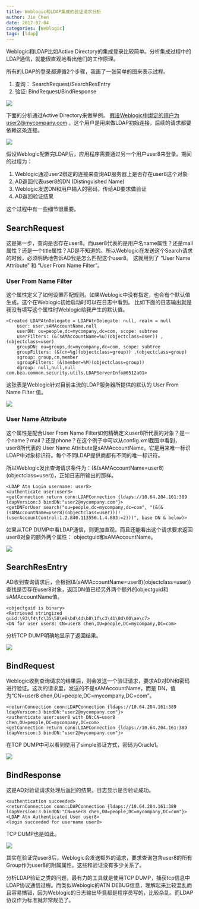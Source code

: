 ```yaml
---
title: Weblogic和LDAP集成的验证请求分析
author: Jie Chen
date: 2017-07-04
categories: [Weblogic]
tags: [ldap]
---
```


Weblogic和LDAP比如Active Directory的集成登录比较简单。分析集成过程中的LDAP通信，就能很直观地看出他们的工作原理。

所有的LDAP的登录都遵循2个步骤，我画了一张简单的图来表示过程。

1. 查询： SearchRequest/SearchResEntry
2. 验证: BindRequest/BindResponse

![](/assets/res/weblogic-ldap-authenticate-1.png)

下面的分析通过Active Directory来做举例。 假设Weblogic中绑定的用户为user2@mycompany.com 。这个用户是用来做LDAP初始连接，后续的请求都要依赖这条连接。

![](/assets/res/weblogic-ldap-authenticate-3.png)

假设Weblogic配置完LDAP后，应用程序需要通过另一个用户user8来登录。期间的过程为：

1. Weblogic通过user2绑定的连接来查询AD服务器上是否存在user8这个对象
2. AD返回代表user8的DN (Distinguished Name)
3. Weblogic发送DN和用户输入的密码，传给AD要求做验证
4. AD返回验证结果

这个过程中有一些细节很重要。

## SearchRequest

这是第一步，查询是否存在user8。而user8代表的是用户名name属性？还是mail属性？还是一个title属性？AD是不知道的。所以Weblogic在发送这个Search请求的时候，必须明确地告诉AD我是怎么匹配这个user8。 这就用到了 “User Name Attribute” 和 “User From Name Filter”。

### User From Name Filter

这个属性定义了如何设置匹配规则。如果Weblogic中没有指定，也会有个默认值生成。这个在Weblogic初始启动时可以在日志中看到。 比如下面的日志输出就是我没有填写这个属性时Weblogic给我产生的默认值。

	<Created LDAPAtnDelegate = LDAPAtnDelegate: null, realm = null
		user: user,sAMAccountName,null
		userDN: ou=people,dc=mycompany,dc=com, scope: subtree
		userFilters: (&(sAMAccountName=%u)(objectclass=user)) ,(objectclass=user)
		groupDN: ou=groups,dc=mycompany,dc=com, scope: subtree
		groupFilters: (&(cn=%g)(objectclass=group)) ,(objectclass=group)
		sgroup: group,cn,member
		sgroupFilters: (&(member=%M)(objectclass=group))
		dgroup: null,null,null
	com.bea.common.security.utils.LDAPServerInfo@6512a01> 

这张表是Weblogic针对目前主流的LDAP服务器所提供的默认的 User From Name Filter 值。

![](/assets/res/weblogic-ldap-authenticate-4.png)

### User Name Attribute

这个属性是配合User From Name Filter如何精确定义user8所代表的对象？是一个name？mail？还是phone？在这个例子中可以从config.xml截图中看到，user8所代表的 User Name Attribute是sAMAccountName。它是用来唯一标识LDAP中对象标识符。每个不同LDAP提供商都有不同的唯一标识符。

所以Weblogic发出查询请求条件为：(&(sAMAccountName=user8)(objectclass=user))，正如日志所输出的那样。

	<LDAP Atn Login username: user8> 
	<authenticate user:user8> 
	<getConnection return conn:LDAPConnection {ldaps://10.64.204.161:389 ldapVersion:3 bindDN:"user2@mycompany.com"}> 
	<getDNForUser search("ou=people,dc=mycompany,dc=com", "(&(&(sAMAccountName=user8)(objectclass=user))(!(userAccountControl:1.2.840.113556.1.4.803:=2)))", base DN & below)> 

如果从TCP DUMP中看LDAP通信，则更加直观。而且还能看出这个请求要求返回user8对象的额外两个属性： objectguid和sAMAccountName。

![](/assets/res/weblogic-ldap-authenticate-5.png)

## SearchResEntry

AD收到查询请求后，会根据(&(sAMAccountName=user8)(objectclass=user))查找是否存在user8对象，返回DN值已经另外两个额外的objectguid和sAMAccountName值。

	<objectguid is binary> 
	<Retrieved stringized guid:\93\f4\fc\35\58\e8\bd\4d\b8\1f\c3\41\0d\00\ae\c7> 
	<DN for user user8: CN=user8 chen,OU=people,DC=mycompany,DC=com> 

分析TCP DUMP明确地显示了返回结果。

![](/assets/res/weblogic-ldap-authenticate-6.png)

## BindRequest
Weblogic收到查询请求的结果后，则会发送一个验证请求，要求AD对DN和密码进行验证。这次的请求里，发送的不是sAMAccountName，而是 DN，值为“CN=user8 chen,OU=people,DC=mycompany,DC=com”。

	<returnConnection conn:LDAPConnection {ldaps://10.64.204.161:389 ldapVersion:3 bindDN:"user2@mycompany.com"}> 
	<authenticate user:user8 with DN:CN=user8 chen,OU=people,DC=mycompany,DC=com> 
	<getConnection return conn:LDAPConnection {ldaps://10.64.204.161:389 ldapVersion:3 bindDN:"user2@mycompany.com"}> 

在TCP DUMP中可以看到使用了simple验证方式，密码为Oracle1。

![](/assets/res/weblogic-ldap-authenticate-7.png)

## BindResponse

这是AD对验证请求处理后返回的结果。日志显示是否验证成功。

	<authentication succeeded> 
	<returnConnection conn:LDAPConnection {ldaps://10.64.204.161:389 ldapVersion:3 bindDN:"CN=user8 chen,OU=people,DC=mycompany,DC=com"}> 
	<LDAP Atn Authenticated User user8>
	<login succeeded for username user8> 

TCP DUMP也是如此。

![](/assets/res/weblogic-ldap-authenticate-8.png)

其实在验证完user8后，Weblogic会发送额外的请求，要求查询包含user8的所有Group作为user8的附属属性。这些和验证没有多少关系了。

分析LDAP验证之类的问题，最有力的工具就是使用TCP DUMP，捕获tcp信息中LDAP协议通信过程。而类似Weblogic的ATN DEBUG信息，理解起来比较混乱而且容易搞错，因为Weblogic的日志输出毕竟都是程序员写的，比较杂乱。而LDAP协议作为标准就非常规范了。